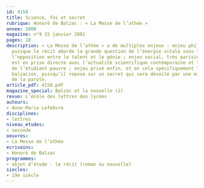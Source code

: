 ```yaml
---
id: 4158
title: Science, foi et secret
rubrique: Honoré de Balzac : « La Messe de l’athée »
annee: 2000
magazine: n°9 15 janvier 2001
pages: 18
description: « La Messe de l’athée » a de multiples enjeux : enjeu philosophique,
  puisque le récit aborde la grande question de l’énergie vitale sous l’aspect de
  l’opposition entre le talent et le génie ; enjeu social, très parisien, puisqu’il
  est en prise directe avec l’actualité scientifique contemporaine et le quotidien
  de l’étudiant pauvre ; enjeu privé enfin, et en cela spécifiquement littéraire et
  balzacien, puisqu’il repose sur un secret qui sera dévoilé par une mise en scène
  de la parole.
article_pdf: 4158.pdf
magazine_special: Balzac et la nouvelle (2)
revue: L’école des lettres des lycées
auteurs:
- Anne-Marie Lefebvre
disciplines:
- lettres
niveau_etudes:
- seconde
oeuvres:
- La Messe de l’athée
ecrivains:
- Honoré de Balzac
programmes:
- objet d’étude - le récit (roman ou nouvelle)
siecles:
- 19e siècle
---
```

